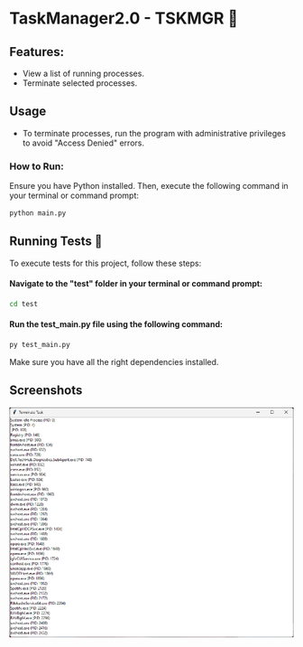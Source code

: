 # TaskManager2.0 - TSKMGR 🚀
## Features:

- View a list of running processes.
- Terminate selected processes.
## Usage

- To terminate processes, run the program with administrative privileges to avoid "Access Denied" errors.

### How to Run:

Ensure you have Python installed. Then, execute the following command in your terminal or command prompt:

```bash
python main.py
```

    
## Running Tests 🧪

To execute tests for this project, follow these steps:

#### Navigate to the "test" folder in your terminal or command prompt:

```bash 
cd test
```

#### Run the test_main.py file using the following command:

```bash
py test_main.py
```

Make sure you have all the right dependencies installed.
## Screenshots

![App Screenshot](https://github.com/luvlu1s/TaskMngr2.0/blob/main/screenshots/Screenshot%202023-11-13%20124305.png)
